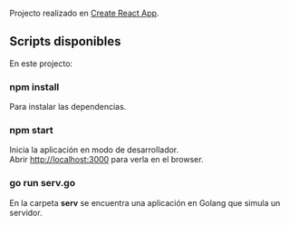 Projecto realizado en [Create React App](https://github.com/facebook/create-react-app).

## Scripts disponibles
En este projecto:

### npm install
Para instalar las dependencias.

### npm start
Inicia la aplicación en modo de desarrollador.<br />
Abrir [http://localhost:3000](http://localhost:3000) para verla en el browser.

### go run serv.go
En la carpeta **serv** se encuentra una aplicación en Golang que simula un servidor.
